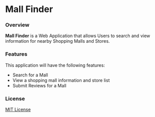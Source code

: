 # Mall Finder
### Overview
**Mall Finder** is a Web Application that allows Users to search and view information for nearby Shopping Malls and Stores.
### Features
This application will have the following features:
* Search for a Mall
* View a shopping mall information and store list
* Submit Reviews for a Mall
### License
[MIT License](https://github.com/archana55/mall-finder/blob/master/LICENSE)
